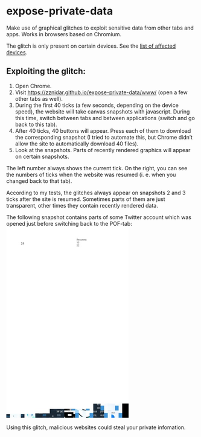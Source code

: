 # expose-private-data
Make use of graphical glitches to exploit sensitive data from other tabs and apps. Works in browsers based on Chromium.

The glitch is only present on certain devices. See the [list of affected devices](https://raw.githubusercontent.com/zznidar/expose-private-data/master/affected-devices).

## Exploiting the glitch:
1.	 Open Chrome.
2.	 Visit https://zznidar.github.io/expose-private-data/www/ (open a few other tabs as well).
3.	 During the first 40 ticks (a few seconds, depending on the device speed), the website will take canvas snapshots with javascript. During this time, switch between tabs and between applications (switch and go back to this tab).
4.	 After 40 ticks, 40 buttons will appear. Press each of them to download the corresponding snapshot (I tried to automate this, but Chrome didn’t allow the site to automatically download 40 files).
5.	 Look at the snapshots. Parts of recently rendered graphics will appear on certain snapshots.


The left number always shows the current tick. On the right, you can see the numbers of ticks when the website was resumed (i. e. when you changed back to that tab).

According to my tests, the glitches always appear on snapshots 2 and 3 ticks after the site is resumed. Sometimes parts of them are just transparent, other times they contain recently rendered data.

The following snapshot contains parts of some Twitter account which was opened just before switching back to the POF-tab:
![Sample js snapshot contains parts of Twitter](/samples/Graphic%201518884650248%2026%2024_30.jpg)

Using this glitch, malicious websites could steal your private infomation.
